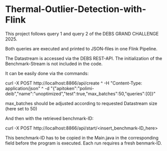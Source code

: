 # Thermal-Outlier-Detection-with-Flink

This project follows query 1 and query 2 of the DEBS GRAND CHALLENGE 2025.

Both queries are executed and printed to JSON-files in one Flink Pipeline.

The Datastream is accessed via the DEBS REST-API. The initialization of the Benchmark-Stream is not included in the code.

It can be easily done via the commands:

curl -X POST http://localhost:8866/api/create ^
  -H "Content-Type: application/json" ^
  -d "{\"apitoken\":\"polimi-deib\",\"name\":\"unoptimized\",\"test\":true,\"max_batches\":50,\"queries\":[0]}"

max_batches should be adjusted according to requested Datastream size (here set to 50)

And then with the retrieved benchmark-ID:

curl -X POST http://localhost:8866/api/start/<insert_benchmark-ID_here>

This benchmark-ID has to be copied in the Main.java in the corresponding field before the program is executed.
Each run requires a fresh benmark-ID.
